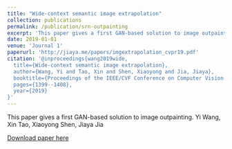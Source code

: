 ```yaml
---
title: "Wide-context semantic image extrapolation"
collection: publications
permalink: /publication/srn-outpainting
excerpt: 'This paper gives a first GAN-based solution to image outpainting.'
date: 2019-01-01
venue: 'Journal 1'
paperurl: 'http://jiaya.me/papers/imgextrapolation_cvpr19.pdf'
citation: '@inproceedings{wang2019wide,
  title={Wide-context semantic image extrapolation},
  author={Wang, Yi and Tao, Xin and Shen, Xiaoyong and Jia, Jiaya},
  booktitle={Proceedings of the IEEE/CVF Conference on Computer Vision and Pattern Recognition},
  pages={1399--1408},
  year={2019}
}'
---
```

This paper gives a first GAN-based solution to image outpainting.
Yi Wang, Xin Tao, Xiaoyong Shen, Jiaya Jia

[Download paper here](http://jiaya.me/papers/imgextrapolation_cvpr19.pdf)